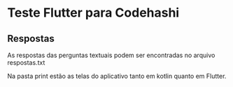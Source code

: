 # Teste Flutter para Codehashi

 
## Respostas

As respostas das perguntas textuais podem ser encontradas no arquivo respostas.txt

Na pasta print estão as telas do aplicativo tanto em kotlin quanto em Flutter.
